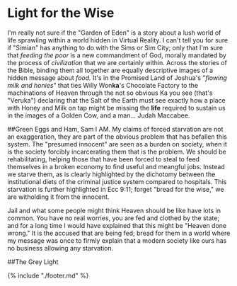 # Light for the Wise
I'm really not sure if the "Garden of Eden" is a story about a lush world of life sprawling within a world hidden in Virtual Reality.  I can't tell you for sure if "Simian" has anything to do with the Sims or Sim City; only that I'm sure that *feeding the poor* is a new commandment of God, morally mandated by the process of *civilization* that we are certainly within.  Across the stories of the Bible, binding them all together are equally descriptive images of a hidden message about *food.*  It's in the Promised Land of Joshua's "*flowing milk and honies*" that ties Willy Won**ka**'s Chocolate Factory to the machinations of Heaven through the not so obvious Ka you see (that's "Veruka") declaring that the Salt of the Earth must see exactly how a place with Honey and Milk on tap might be missing the **life** required to sustain us in the images of a Golden Cow, and a man... Judah Maccabee.



##Green Eggs and Ham, Sam I AM.
My claims of forced starvation are not an exaggeration, they are part of the obvious problem that has befallen this system.  The "presumed innocent" are seen as a burden on society, when it is the society forcibly incarcerating them that is the problem.  We should be rehabilitating, helping those that have been forced to steal to feed themselves in a broken economy to find useful and meangful jobs.  Instead we starve them, as is clearly highlighted by the dichotomy between the institutional diets of the criminal justice system compared to hospitals.  This starvation is further highlighted in Ecc 9:11; forget "bread for the wise," we are witholding it from the innocent.

Jail and what some people might think Heaven should be like have lots in common.  You have no real worries, you are fed and clothed by the state; and for a long time I would have explained that this might be "Heaven done wrong."  It is the accused that are being fed; bread for them in a world where my message was once to firmly explain that a modern society like ours has no business allowing any starvation.  

##The Grey Light

{% include "./footer.md" %}
